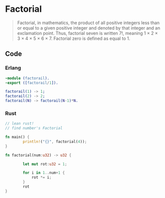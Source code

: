 # Factorial

> Factorial, in mathematics, the product of all positive integers less than or equal to a given positive integer and denoted by that integer and an exclamation point. Thus, factorial seven is written 7!, meaning 1 × 2 × 3 × 4 × 5 × 6 × 7. Factorial zero is defined as equal to 1.

## Code

### Erlang

```erlang
-module (factorail).
-export ([factorail/1]).

factorail(1) -> 1;
factorail(2) -> 2;
factorail(N) -> factorail(N-1)*N.
```

### Rust

```rust
// lean rust!
// find number's Factorial

fn main() {
        println!("{}", factorial(4));
}

fn factorial(num:u32) -> u32 {

        let mut rot:u32 = 1;

        for i in 1..num+1 {
            rot *= i;
        }
        rot
}
```

